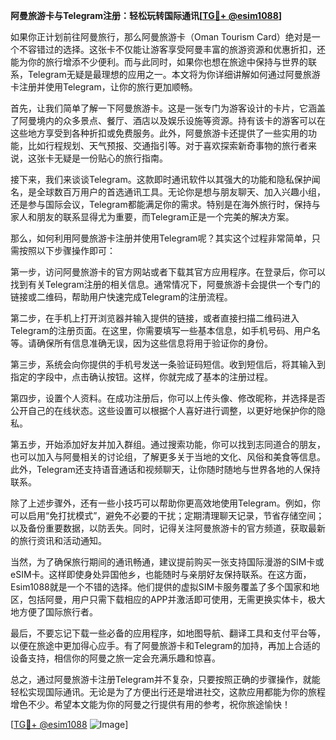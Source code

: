 **阿曼旅游卡与Telegram注册：轻松玩转国际通讯[[TG💪+ @esim1088](https://t.me/s/esim1088)]**

如果你正计划前往阿曼旅行，那么阿曼旅游卡（Oman Tourism Card）绝对是一个不容错过的选择。这张卡不仅能让游客享受阿曼丰富的旅游资源和优惠折扣，还能为你的旅行增添不少便利。而与此同时，如果你也想在旅途中保持与世界的联系，Telegram无疑是最理想的应用之一。本文将为你详细讲解如何通过阿曼旅游卡注册并使用Telegram，让你的旅行更加顺畅。

首先，让我们简单了解一下阿曼旅游卡。这是一张专门为游客设计的卡片，它涵盖了阿曼境内的众多景点、餐厅、酒店以及娱乐设施等资源。持有该卡的游客可以在这些地方享受到各种折扣或免费服务。此外，阿曼旅游卡还提供了一些实用的功能，比如行程规划、天气预报、交通指引等。对于喜欢探索新奇事物的旅行者来说，这张卡无疑是一份贴心的旅行指南。

接下来，我们来谈谈Telegram。这款即时通讯软件以其强大的功能和隐私保护闻名，是全球数百万用户的首选通讯工具。无论你是想与朋友聊天、加入兴趣小组，还是参与国际会议，Telegram都能满足你的需求。特别是在海外旅行时，保持与家人和朋友的联系显得尤为重要，而Telegram正是一个完美的解决方案。

那么，如何利用阿曼旅游卡注册并使用Telegram呢？其实这个过程非常简单，只需按照以下步骤操作即可：

第一步，访问阿曼旅游卡的官方网站或者下载其官方应用程序。在登录后，你可以找到有关Telegram注册的相关信息。通常情况下，阿曼旅游卡会提供一个专门的链接或二维码，帮助用户快速完成Telegram的注册流程。

第二步，在手机上打开浏览器并输入提供的链接，或者直接扫描二维码进入Telegram的注册页面。在这里，你需要填写一些基本信息，如手机号码、用户名等。请确保所有信息准确无误，因为这些信息将用于验证你的身份。

第三步，系统会向你提供的手机号发送一条验证码短信。收到短信后，将其输入到指定的字段中，点击确认按钮。这样，你就完成了基本的注册过程。

第四步，设置个人资料。在成功注册后，你可以上传头像、修改昵称，并选择是否公开自己的在线状态。这些设置可以根据个人喜好进行调整，以更好地保护你的隐私。

第五步，开始添加好友并加入群组。通过搜索功能，你可以找到志同道合的朋友，也可以加入与阿曼相关的讨论组，了解更多关于当地的文化、风俗和美食等信息。此外，Telegram还支持语音通话和视频聊天，让你随时随地与世界各地的人保持联系。

除了上述步骤外，还有一些小技巧可以帮助你更高效地使用Telegram。例如，你可以启用“免打扰模式”，避免不必要的干扰；定期清理聊天记录，节省存储空间；以及备份重要数据，以防丢失。同时，记得关注阿曼旅游卡的官方频道，获取最新的旅行资讯和活动通知。

当然，为了确保旅行期间的通讯畅通，建议提前购买一张支持国际漫游的SIM卡或eSIM卡。这样即使身处异国他乡，也能随时与亲朋好友保持联系。在这方面，Esim1088就是一个不错的选择。他们提供的虚拟SIM卡服务覆盖了多个国家和地区，包括阿曼，用户只需下载相应的APP并激活即可使用，无需更换实体卡，极大地方便了国际旅行者。

最后，不要忘记下载一些必备的应用程序，如地图导航、翻译工具和支付平台等，以便在旅途中更加得心应手。有了阿曼旅游卡和Telegram的加持，再加上合适的设备支持，相信你的阿曼之旅一定会充满乐趣和惊喜。

总之，通过阿曼旅游卡注册Telegram并不复杂，只要按照正确的步骤操作，就能轻松实现国际通讯。无论是为了方便出行还是增进社交，这款应用都能为你的旅程增色不少。希望本文能为你的阿曼之行提供有用的参考，祝你旅途愉快！

[[TG💪+ @esim1088](https://t.me/s/esim1088) ![Image](https://i.postimg.cc/4NQfJmqS/Snipaste-2025-05-13-00-14-12.png)]